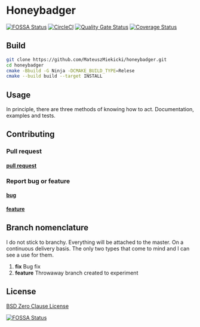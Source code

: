 # Honeybadger

[![FOSSA Status](https://app.fossa.com/api/projects/git%2Bgithub.com%2FMateuszMiekicki%2Focr.svg?type=shield)](https://app.fossa.com/projects/git%2Bgithub.com%2FMateuszMiekicki%2Focr?ref=badge_shield)
[![CircleCI](https://circleci.com/gh/MateuszMiekicki/honeybadger/tree/master.svg?style=svg)](https://circleci.com/gh/MateuszMiekicki/honeybadger/tree/master)
[![Quality Gate Status](https://sonarcloud.io/api/project_badges/measure?project=MateuszMiekicki_honeybadger&metric=alert_status)](https://sonarcloud.io/summary/new_code?id=MateuszMiekicki_honeybadger)
[![Coverage Status](https://coveralls.io/repos/github/MateuszMiekicki/honeybadger/badge.svg)](https://coveralls.io/github/MateuszMiekicki/honeybadger)

## Build

```bash
git clone https://github.com/MateuszMiekicki/honeybadger.git
cd honeybadger
cmake -Bbuild -G Ninja -DCMAKE_BUILD_TYPE=Relese 
cmake --build build --target INSTALL
```

## Usage

In principle, there are three methods of knowing how to act. Documentation, examples and tests.

## Contributing

### Pull request

#### [pull request](docs/contributing_template/pull_request.md)

### Report bug or feature

#### [bug](docs/contributing_template/bug.md)

#### [feature](docs/contributing_template/feature.md)

## Branch nomenclature

I do not stick to branchy. Everything will be attached to the master. On a continuous delivery basis. The only two types
that come to mind and I can see a use for them.

1. **fix** Bug fix
2. **feature** Throwaway branch created to experiment

## License

[BSD Zero Clause License](https://choosealicense.com/licenses/0bsd/)

[![FOSSA Status](https://app.fossa.com/api/projects/git%2Bgithub.com%2FMateuszMiekicki%2Focr.svg?type=large)](https://app.fossa.com/projects/git%2Bgithub.com%2FMateuszMiekicki%2Focr?ref=badge_large)
